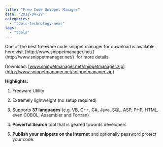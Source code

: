 ```yaml
---
title: "Free Code Snippet Manager"
date: "2011-04-29"
categories: 
  - "tools-technology-news"
tags: 
  - "tools"
---
```


One of the best freeware code snippet manager for download is available here visit [](http://www.snippetmanager.net/ "http://www.snippetmanager.net/")[http://www.snippetmanager.net/](http://www.snippetmanager.net/)  for more details.

Download: [www.snippetmanager.net/snippetmanager.zip](http://www.snippetmanager.net/snippetmanager.zip)

**Highlights:**

1. Freeware Utility
    
2. Extremely lightweight (no setup required)
    
3. Supports **37 languages** (e.g. VB, C++, C#, Java, SQL, ASP, PHP, HTML, even COBOL, Assembler and Fortran)
    
4. **Powerful Search** tool that is geared towards developers
    
5. **Publish your snippets on the Internet** and optionally password protect your code.
    
